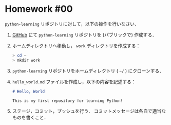 # Homework #00

`python-learning` リポジトリに対して，以下の操作を行いなさい．

  1. [GitHub](https://github.com) にて `python-learning` リポジトリを (パブリックで) 作成する．

  1. ホームディレクトリへ移動し， `work` ディレクトリを作成する：

        ```powershell & zsh
        > cd ~
        > mkdir work
        ```

  1. `python-learning` リポジトリをホームディレクトリ ( `~/` ) にクローンする．

  1. `hello_world.md` ファイルを作成し，以下の内容を記述する：

        ```markdown
        # Hello, World

        This is my first repository for learning Python!
        ```

  1. ステージ，コミット，プッシュを行う．
    コミットメッセージは各自で適当なものを書くこと．

